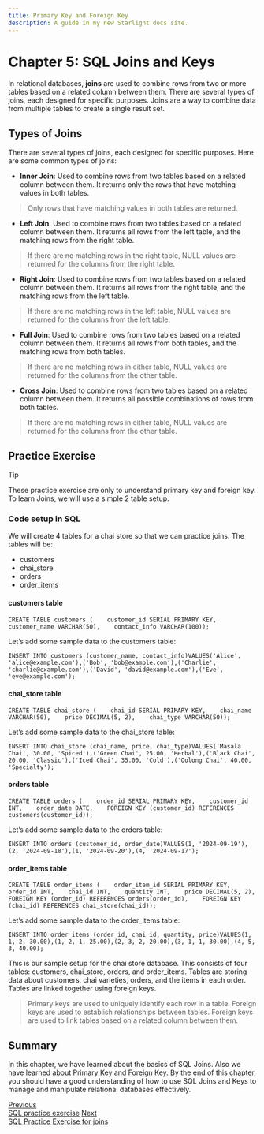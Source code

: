```yaml
---
title: Primary Key and Foreign Key
description: A guide in my new Starlight docs site.
---
```



Chapter 5: SQL Joins and Keys
=============================

In relational databases, **joins** are used to combine rows from two or more tables based on a related column between them. There are several types of joins, each designed for specific purposes. Joins are a way to combine data from multiple tables to create a single result set.

Types of Joins
--------------

There are several types of joins, each designed for specific purposes. Here are some common types of joins:

*   **Inner Join**: Used to combine rows from two tables based on a related column between them. It returns only the rows that have matching values in both tables.

> Only rows that have matching values in both tables are returned.

*   **Left Join**: Used to combine rows from two tables based on a related column between them. It returns all rows from the left table, and the matching rows from the right table.

> If there are no matching rows in the right table, NULL values are returned for the columns from the right table.

*   **Right Join**: Used to combine rows from two tables based on a related column between them. It returns all rows from the right table, and the matching rows from the left table.

> If there are no matching rows in the left table, NULL values are returned for the columns from the left table.

*   **Full Join**: Used to combine rows from two tables based on a related column between them. It returns all rows from both tables, and the matching rows from both tables.

> If there are no matching rows in either table, NULL values are returned for the columns from the other table.

*   **Cross Join**: Used to combine rows from two tables based on a related column between them. It returns all possible combinations of rows from both tables.

> If there are no matching rows in either table, NULL values are returned for the columns from the other table.

Practice Exercise
-----------------

Tip

These practice exercise are only to understand primary key and foreign key. To learn Joins, we will use a simple 2 table setup.

### Code setup in SQL

We will create 4 tables for a chai store so that we can practice joins. The tables will be:

*   customers
*   chai\_store
*   orders
*   order\_items

#### customers table

    CREATE TABLE customers (    customer_id SERIAL PRIMARY KEY,    customer_name VARCHAR(50),    contact_info VARCHAR(100));

Let’s add some sample data to the customers table:

    INSERT INTO customers (customer_name, contact_info)VALUES('Alice', 'alice@example.com'),('Bob', 'bob@example.com'),('Charlie', 'charlie@example.com'),('David', 'david@example.com'),('Eve', 'eve@example.com');

#### chai\_store table

    CREATE TABLE chai_store (    chai_id SERIAL PRIMARY KEY,    chai_name VARCHAR(50),    price DECIMAL(5, 2),    chai_type VARCHAR(50));

Let’s add some sample data to the chai\_store table:

    INSERT INTO chai_store (chai_name, price, chai_type)VALUES('Masala Chai', 30.00, 'Spiced'),('Green Chai', 25.00, 'Herbal'),('Black Chai', 20.00, 'Classic'),('Iced Chai', 35.00, 'Cold'),('Oolong Chai', 40.00, 'Specialty');

#### orders table

    CREATE TABLE orders (    order_id SERIAL PRIMARY KEY,    customer_id INT,    order_date DATE,    FOREIGN KEY (customer_id) REFERENCES customers(customer_id));

Let’s add some sample data to the orders table:

    INSERT INTO orders (customer_id, order_date)VALUES(1, '2024-09-19'),(2, '2024-09-18'),(1, '2024-09-20'),(4, '2024-09-17');

#### order\_items table

    CREATE TABLE order_items (    order_item_id SERIAL PRIMARY KEY,    order_id INT,    chai_id INT,    quantity INT,    price DECIMAL(5, 2),    FOREIGN KEY (order_id) REFERENCES orders(order_id),    FOREIGN KEY (chai_id) REFERENCES chai_store(chai_id));

Let’s add some sample data to the order\_items table:

    INSERT INTO order_items (order_id, chai_id, quantity, price)VALUES(1, 1, 2, 30.00),(1, 2, 1, 25.00),(2, 3, 2, 20.00),(3, 1, 1, 30.00),(4, 5, 3, 40.00);

This is our sample setup for the chai store database. This consists of four tables: customers, chai\_store, orders, and order\_items. Tables are storing data about customers, chai varieties, orders, and the items in each order. Tables are linked together using foreign keys.

> Primary keys are used to uniquely identify each row in a table. Foreign keys are used to establish relationships between tables. Foreign keys are used to link tables based on a related column between them.

Summary
-------

In this chapter, we have learned about the basics of SQL Joins. Also we have learned about Primary Key and Foreign Key. By the end of this chapter, you should have a good understanding of how to use SQL Joins and Keys to manage and manipulate relational databases effectively.

[Previous  
SQL practice exercise](/sql-practice-exercise/) [Next  
SQL Practice Exercise for joins](/sql-practice-exercise-for-joins/)